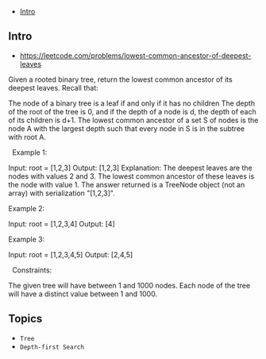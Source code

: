 - [Intro](#intro)

## Intro

- https://leetcode.com/problems/lowest-common-ancestor-of-deepest-leaves

Given a rooted binary tree, return the lowest common ancestor of its deepest leaves.
Recall that:

The node of a binary tree is a leaf if and only if it has no children
The depth of the root of the tree is 0, and if the depth of a node is d, the depth of each of its children is d+1.
The lowest common ancestor of a set S of nodes is the node A with the largest depth such that every node in S is in the subtree with root A.

 
Example 1:

Input: root = [1,2,3]
Output: [1,2,3]
Explanation: 
The deepest leaves are the nodes with values 2 and 3.
The lowest common ancestor of these leaves is the node with value 1.
The answer returned is a TreeNode object (not an array) with serialization "[1,2,3]".

Example 2:

Input: root = [1,2,3,4]
Output: [4]

Example 3:

Input: root = [1,2,3,4,5]
Output: [2,4,5]

 
Constraints:

The given tree will have between 1 and 1000 nodes.
Each node of the tree will have a distinct value between 1 and 1000.



## Topics

- `Tree`
- `Depth-first Search`


